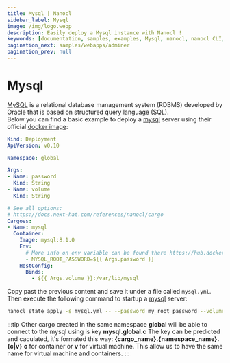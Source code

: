 ```yaml
---
title: Mysql | Nanocl
sidebar_label: Mysql
image: /img/logo.webp
description: Easily deploy a Mysql instance with Nanocl !
keywords: [documentation, samples, examples, Mysql, nanocl, nanocl CLI, CLI]
pagination_next: samples/webapps/adminer
pagination_prev: null
---
```

# Mysql

[MySQL][mysql] is a relational database management system (RDBMS) developed by Oracle that is based on structured query language (SQL).<br />
Below you can find a basic example to deploy a [mysql][mysql] server using their official [docker image][docker image]:

```yaml
Kind: Deployment
ApiVersion: v0.10

Namespace: global

Args:
- Name: password
  Kind: String
- Name: volume
  Kind: String

# See all options:
# https://docs.next-hat.com/references/nanocl/cargo
Cargoes:
- Name: mysql
  Container:
    Image: mysql:8.1.0
    Env:
      # More info on env variable can be found there https://hub.docker.com/_/mysql
      - MYSQL_ROOT_PASSWORD=${{ Args.password }}
    HostConfig:
      Binds:
        - ${{ Args.volume }}:/var/lib/mysql
```

Copy past the previous content and save it under a file called `mysql.yml`.<br />
Then execute the following command to startup a [mysql][mysql] server:

```sh
nanocl state apply -s mysql.yml -- --password my_root_password --volume /opt/mysql
```

:::tip
Other cargo created in the same namespace **global** will be able to connect to the mysql using is key **mysql.global.c**
The key can be predicted and caculated, it's formated this way: **{cargo_name}.{namespace_name}.{c|v}** **c** for container or **v** for virtual machine.
This allow us to have the same name for virtual machine and containers.
:::

[mysql]: https://www.mysql.com/
[docker image]: https://hub.docker.com/_/mysql
